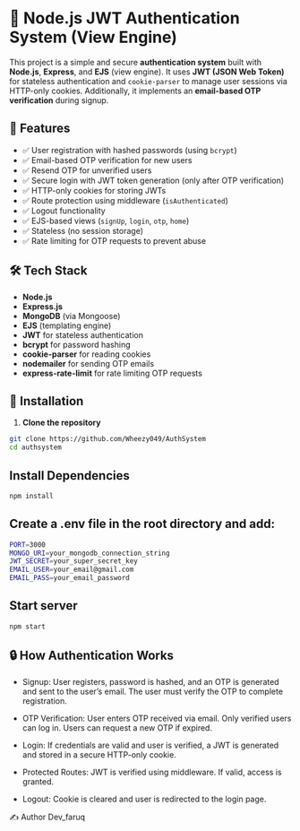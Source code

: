 # 🔐 Node.js JWT Authentication System (View Engine)

This project is a simple and secure **authentication system** built with **Node.js**, **Express**, and **EJS** (view engine). It uses **JWT (JSON Web Token)** for stateless authentication and `cookie-parser` to manage user sessions via HTTP-only cookies. Additionally, it implements an **email-based OTP verification** during signup.


## 🚀 Features

- ✅ User registration with hashed passwords (using `bcrypt`)
- ✅ Email-based OTP verification for new users
- ✅ Resend OTP for unverified users
- ✅ Secure login with JWT token generation (only after OTP verification)
- ✅ HTTP-only cookies for storing JWTs
- ✅ Route protection using middleware (`isAuthenticated`)
- ✅ Logout functionality
- ✅ EJS-based views (`signUp`, `login`, `otp`, `home`)
- ✅ Stateless (no session storage)
- ✅ Rate limiting for OTP requests to prevent abuse

## 🛠 Tech Stack

- **Node.js**
- **Express.js**
- **MongoDB** (via Mongoose)
- **EJS** (templating engine)
- **JWT** for stateless authentication
- **bcrypt** for password hashing
- **cookie-parser** for reading cookies
- **nodemailer** for sending OTP emails
- **express-rate-limit** for rate limiting OTP requests

## 🧪 Installation

1. **Clone the repository**

```bash
git clone https://github.com/Wheezy049/AuthSystem
cd authsystem

```

## Install Dependencies
```bash
npm install
```

## Create a .env file in the root directory and add:
```bash
PORT=3000
MONGO_URI=your_mongodb_connection_string
JWT_SECRET=your_super_secret_key
EMAIL_USER=your_email@gmail.com
EMAIL_PASS=your_email_password
```

## Start server
```bash
npm start
```

## 🔒 How Authentication Works

- Signup: User registers, password is hashed, and an OTP is generated and sent to the user’s email. The user must verify the OTP to complete registration.

- OTP Verification: User enters OTP received via email. Only verified users can log in. Users can request a new OTP if expired.

- Login: If credentials are valid and user is verified, a JWT is generated and stored in a secure HTTP-only cookie.

- Protected Routes: JWT is verified using middleware. If valid, access is granted.

- Logout: Cookie is cleared and user is redirected to the login page.

✍️ Author
Dev_faruq

